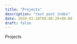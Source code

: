```yaml
---
title: "Projects"
description: "test post index"
date: 2020-01-28T00:08:29+09:00
draft: false
---
```


Projects